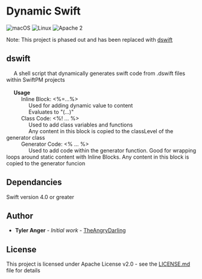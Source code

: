 # Dynamic Swift
![macOS](https://img.shields.io/badge/os-macOS-green.svg?style=flat)
![Linux](https://img.shields.io/badge/os-linux-green.svg?style=flat)
![Apache 2](https://img.shields.io/badge/license-Apache2-blue.svg?style=flat)

Note: This project is phased out and has been replaced with [dswift](https://github.com/TheAngryDarling/dswift)

## dswift
&nbsp;&nbsp;&nbsp;&nbsp;&nbsp;A shell script that dynamically generates swift code from .dswift files within SwiftPM projects<br/>
&nbsp;&nbsp;&nbsp;&nbsp;&nbsp;<br/>
&nbsp;&nbsp;&nbsp;&nbsp;&nbsp;<b>Usage</b><br/>
&nbsp;&nbsp;&nbsp;&nbsp;&nbsp;&nbsp;&nbsp;&nbsp;&nbsp;&nbsp;Inline Block: <%=...%><br/>
&nbsp;&nbsp;&nbsp;&nbsp;&nbsp;&nbsp;&nbsp;&nbsp;&nbsp;&nbsp;&nbsp;&nbsp;&nbsp;&nbsp;&nbsp;Used for adding dynamic value to content<br/>
&nbsp;&nbsp;&nbsp;&nbsp;&nbsp;&nbsp;&nbsp;&nbsp;&nbsp;&nbsp;&nbsp;&nbsp;&nbsp;&nbsp;&nbsp;Evaluates to "\(...)"<br/>
&nbsp;&nbsp;&nbsp;&nbsp;&nbsp;&nbsp;&nbsp;&nbsp;&nbsp;&nbsp;Class Code: <%! ... %><br/>
&nbsp;&nbsp;&nbsp;&nbsp;&nbsp;&nbsp;&nbsp;&nbsp;&nbsp;&nbsp;&nbsp;&nbsp;&nbsp;&nbsp;&nbsp;Used to add class variables and functions<br/>
&nbsp;&nbsp;&nbsp;&nbsp;&nbsp;&nbsp;&nbsp;&nbsp;&nbsp;&nbsp;&nbsp;&nbsp;&nbsp;&nbsp;&nbsp;Any content in this block is copied to the classLevel of the generator class<br/>
&nbsp;&nbsp;&nbsp;&nbsp;&nbsp;&nbsp;&nbsp;&nbsp;&nbsp;&nbsp;Generator Code: <% ... %><br/>
&nbsp;&nbsp;&nbsp;&nbsp;&nbsp;&nbsp;&nbsp;&nbsp;&nbsp;&nbsp;&nbsp;&nbsp;&nbsp;&nbsp;&nbsp;Used to add code within the generator function.  Good for wrapping loops around static content with Inline Blocks.  Any content in this block is copied to the generator funcion<br/>
           
## Dependancies
Swift version 4.0 or greater

## Author

* **Tyler Anger** - *Initial work* - [TheAngryDarling](https://github.com/TheAngryDarling)

## License

This project is licensed under Apache License v2.0 - see the [LICENSE.md](LICENSE.md) file for details
